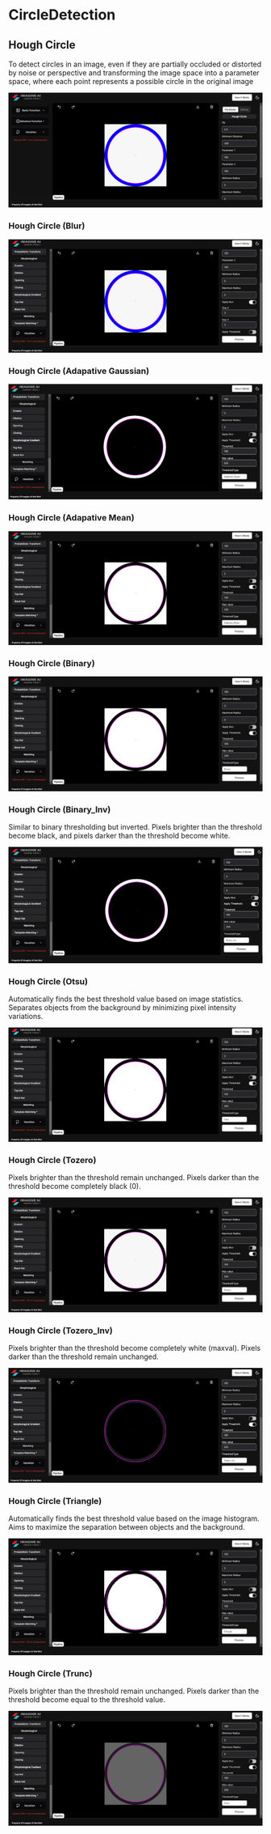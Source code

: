 # **CircleDetection**

## Hough Circle

To detect circles in an image, even if they are partially occluded or distorted by noise or perspective and transforming the image space into a parameter space, where each point represents a possible circle in the original image

![logo](_media/Advanced%20Function/Hough%20Circle/hough%20circle%20transform.png)

### Hough Circle (Blur)

![logo](<_media/Advanced%20Function/Hough%20Circle/hough%20circle%20transform(blur).png>)

### Hough Circle (Adapative Gaussian)

![logo](<_media/Advanced%20Function/Hough%20Circle/hough%20circle%20transform(adaptive%20gaussian).png>)

### Hough Circle (Adapative Mean)

![logo](<_media/Advanced%20Function/Hough%20Circle/hough%20circle%20transform(adaptive%20mean).png>)

### Hough Circle (Binary)

![logo](<_media/Advanced%20Function/Hough%20Circle/hough%20circle%20transform(binary).png>)

### Hough Circle (Binary_Inv)

Similar to binary thresholding but inverted.
Pixels brighter than the threshold become black, and pixels darker than the threshold become white.

![logo](<_media/Advanced%20Function/Hough%20Circle/hough%20circle%20transform(binary_inv).png>)

### Hough Circle (Otsu)

Automatically finds the best threshold value based on image statistics.
Separates objects from the background by minimizing pixel intensity variations.

![logo](<_media/Advanced%20Function/Hough%20Circle/hough%20circle%20transform(otsu).png>)

### Hough Circle (Tozero)

Pixels brighter than the threshold remain unchanged.
Pixels darker than the threshold become completely black (0).

![logo](<_media/Advanced%20Function/Hough%20Circle/hough%20circle%20transform(tozero).png>)

### Hough Circle (Tozero_Inv)

Pixels brighter than the threshold become completely white (maxval).
Pixels darker than the threshold remain unchanged.

![logo](<_media/Advanced%20Function/Hough%20Circle/hough%20circle%20transform(tozero_Inv).png>)

### Hough Circle (Triangle)

Automatically finds the best threshold value based on the image histogram.
Aims to maximize the separation between objects and the background.

![logo](<_media/Advanced%20Function/Hough%20Circle/hough%20circle%20transform(triangle).png>)

### Hough Circle (Trunc)

Pixels brighter than the threshold remain unchanged.
Pixels darker than the threshold become equal to the threshold value.

![logo](<_media/Advanced%20Function/Hough%20Circle/hough%20circletransform(trunc).png>)
